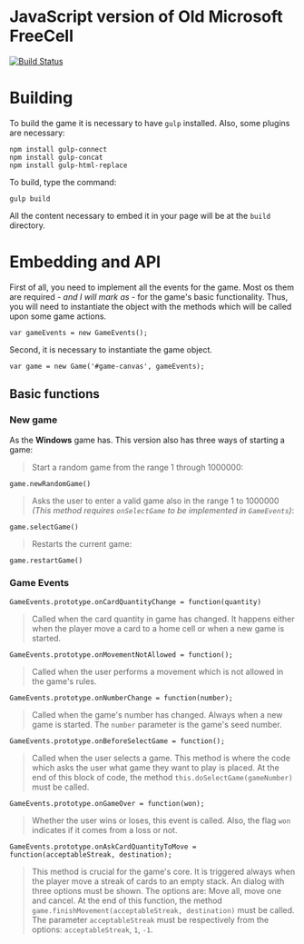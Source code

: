 # JavaScript version of Old Microsoft FreeCell

[![Build Status](https://travis-ci.org/thyagostall/freecell.svg?branch=master)](https://travis-ci.org/thyagostall/freecell)

# Building

To build the game it is necessary to have `gulp` installed. Also, some plugins are necessary:

    npm install gulp-connect
    npm install gulp-concat
    npm install gulp-html-replace

To build, type the command:

    gulp build

All the content necessary to embed it in your page will be at the `build` directory.

# Embedding and API

First of all, you need to implement all the events for the game. Most os them are required _- and I will mark as -_ for the game's basic functionality. Thus, you will need to instantiate the object with the methods which will be called upon some game actions.

    var gameEvents = new GameEvents();

Second, it is necessary to instantiate the game object.

    var game = new Game('#game-canvas', gameEvents);

## Basic functions

### New game

As the **Windows** game has. This version also has three ways of starting a game:

> Start a random game from the range 1 through 1000000:

    game.newRandomGame()

> Asks the user to enter a valid game also in the range 1 to 1000000 _(This method requires `onSelectGame` to be implemented in `GameEvents`)_:

    game.selectGame()

> Restarts the current game:

    game.restartGame()

### Game Events

    GameEvents.prototype.onCardQuantityChange = function(quantity)

> Called when the card quantity in game has changed. It happens either when the player move a card to a home cell or when a new game is started.

    GameEvents.prototype.onMovementNotAllowed = function();

> Called when the user performs a movement which is not allowed in the game's rules.

    GameEvents.prototype.onNumberChange = function(number);

> Called when the game's number has changed. Always when a new game is started. The `number` parameter is the game's seed number.

    GameEvents.prototype.onBeforeSelectGame = function();

> Called when the user selects a game. This method is where the code which asks the user what game they want to play is placed. At the end of this block of code, the method `this.doSelectGame(gameNumber)` must be called.

    GameEvents.prototype.onGameOver = function(won);

> Whether the user wins or loses, this event is called. Also, the flag `won` indicates if it comes from a loss or not.

    GameEvents.prototype.onAskCardQuantityToMove = function(acceptableStreak, destination);

> This method is crucial for the game's core. It is triggered always when the player move a streak of cards to an empty stack.
> An dialog with three options must be shown. The options are: Move all, move one and cancel.
> At the end of this function, the method `game.finishMovement(acceptableStreak, destination)` must be called. The parameter `acceptableStreak` must be respectively from the options: `acceptableStreak`, `1`, `-1`.